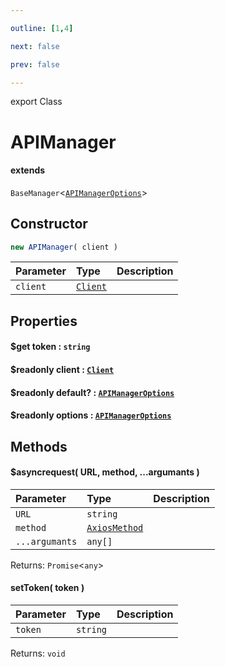 ```yaml
---

outline: [1,4]

next: false

prev: false

---
```


export Class
# APIManager
#### extends
 `BaseManager`\<[`APIManagerOptions`](../interfaces/APIManagerOptions.md)\>

## Constructor
 ```ts
 new APIManager( client )
 ```
 
 | Parameter | Type | Description |
| :--- | :--- | :--- |
| `client` | [`Client`](./Client.md) | |

## Properties

#### $get token : `string`

#### $readonly client : [`Client`](./Client.md)

#### $readonly default? : [`APIManagerOptions`](../interfaces/APIManagerOptions.md)

#### $readonly options : [`APIManagerOptions`](../interfaces/APIManagerOptions.md)

## Methods

#### $asyncrequest( URL, method, ...argumants )

| Parameter | Type | Description |
| :--- | :--- | :--- |
| `URL` | `string` | |
| `method` | [`AxiosMethod`](../type-aliases/AxiosMethod.md) | |
| `...argumants` | `any[]` | |

Returns: `Promise`\<`any`\>

#### setToken( token )

| Parameter | Type | Description |
| :--- | :--- | :--- |
| `token` | `string` | |

Returns: `void`
